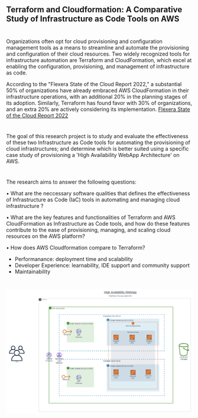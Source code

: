 ## Terraform and Cloudformation: A Comparative Study of Infrastructure as Code Tools on AWS

#
Organizations often opt for cloud provisioning and configuration management tools as a means to streamline and automate the provisioning and configuration of their cloud resources. Two widely recognized tools for infrastructure automation are Terraform and CloudFormation, which excel at enabling the configuration, provisioning, and management of infrastructure as code.

According to the "Flexera State of the Cloud Report 2022," a substantial 50% of organizations have already embraced AWS CloudFormation in their infrastructure operations, with an additional 20% in the planning stages of its adoption. Similarly, Terraform has found favor with 30% of organizations, and an extra 20% are actively considering its implementation. [Flexera State of the Cloud Report 2022](https://path.flexera.com/cm/report-state-of-the-) 
#

The goal of this research project is to study and evaluate the effectiveness of these two Infrastructure as Code tools for automating the provisioning of cloud infrastructures; and determine which is better suited using a specific case study of provisioning a 'High Availability WebApp Architecture' on AWS.
#
The research aims to answer the following questions:

• What are the neccessary software qualities that defines the effectiveness of Infrastructure as Code (IaC) tools in automating and managing cloud infrastructure ?

• What are the key features and functionalities of Terraform and AWS CloudFormation as Infrastructure as Code tools, and how do these features contribute to the ease of provisioning, managing, and scaling cloud resources on the AWS platform?

• How does AWS Cloudformation compare to Terraform?
  - Performanance: deployment time and scalability
  - Developer Experience: learnability, IDE support and community support
  - Maintainability 

#

![](images/IaC-ResearchProject.png)